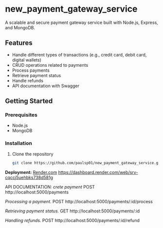 # new_payment_gateway_service



A scalable and secure payment gateway service built with Node.js, Express, and MongoDB.

## Features

- Handle different types of transactions (e.g., credit card, debit card, digital wallets)
- CRUD operations related to payments
- Process payments
- Retrieve payment status
- Handle refunds
- API documentation with Swagger

## Getting Started

### Prerequisites

- Node.js
- MongoDB

### Installation

1. Clone the repository
   ```sh
   git clone https://github.com/paulsp01/new_payment_gateway_service.git


**Deployment:** [Render.com](https://new-payment-gateway-service-2.onrender.com)
https://dashboard.render.com/web/srv-cqccj5uehbks738d581g

API DOCUMENTATION:
*crete payment*
POST http://localhost:5000/payments

*Processing a payment.*
POST http://localhost:5000/payments/:id/process

*Retrieving payment status.*
GET http://localhost:5000/payments/:id

*Handling refunds.*
POST http://localhost:5000/payments/:id/refund